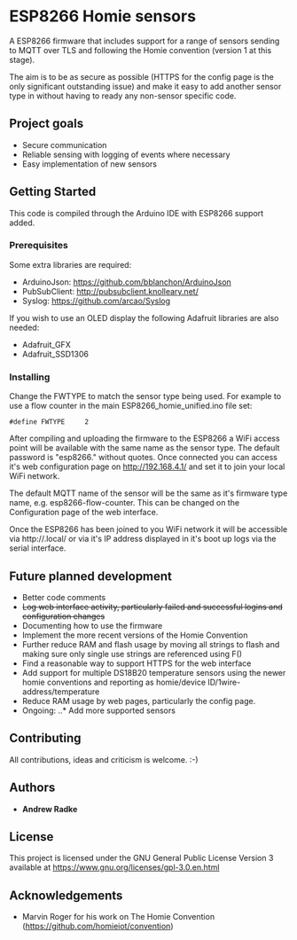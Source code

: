 # ESP8266 Homie sensors

A ESP8266 firmware that includes support for a range of sensors sending to MQTT over TLS and following the Homie convention (version 1 at this stage).

The aim is to be as secure as possible (HTTPS for the config page is the only significant outstanding issue) and make it easy to add another sensor type in without having to ready any non-sensor specific code.

## Project goals

* Secure communication
* Reliable sensing with logging of events where necessary
* Easy implementation of new sensors

## Getting Started

This code is compiled through the Arduino IDE with ESP8266 support added.

### Prerequisites

Some extra libraries are required:

* ArduinoJson: https://github.com/bblanchon/ArduinoJson
* PubSubClient: http://pubsubclient.knolleary.net/
* Syslog: https://github.com/arcao/Syslog

If you wish to use an OLED display the following Adafruit libraries are also needed:

* Adafruit_GFX
* Adafruit_SSD1306

### Installing

Change the FWTYPE to match the sensor type being used. For example to use a flow counter in the main ESP8266_homie_unified.ino file set:

```
#define FWTYPE     2
```

After compiling and uploading the firmware to the ESP8266 a WiFi access point will be available with the same name as the sensor type. The default password is "esp8266." without quotes. Once connected you can access it's web configuration page on http://192.168.4.1/ and set it to join your local WiFi network.

The default MQTT name of the sensor will be the same as it's firmware type name, e.g. esp8266-flow-counter. This can be changed on the Configuration page of the web interface.

Once the ESP8266 has been joined to you WiFi network it will be accessible via http://<name>.local/  or via it's IP address displayed in it's boot up logs via the serial interface.

## Future planned development

* Better code comments
* ~~Log web interface activity, particularly failed and successful logins and configuration changes~~
* Documenting how to use the firmware
* Implement the more recent versions of the Homie Convention
* Further reduce RAM and flash usage by moving all strings to flash and making sure only single use strings are referenced using F()
* Find a reasonable way to support HTTPS for the web interface
* Add support for multiple DS18B20 temperature sensors using the newer homie conventions and reporting as homie/device ID/1wire-address/temperature
* Reduce RAM usage by web pages, particularly the config page.
* Ongoing:
..* Add more supported sensors

## Contributing

All contributions, ideas and criticism is welcome. :-)

## Authors

* **Andrew Radke**

## License

This project is licensed under the GNU General Public License Version 3 available at https://www.gnu.org/licenses/gpl-3.0.en.html

## Acknowledgements

* Marvin Roger for his work on The Homie Convention (https://github.com/homieiot/convention)
